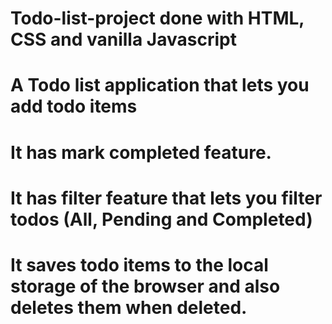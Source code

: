 # Todo-list-project done with HTML, CSS and vanilla Javascript
# A Todo list application that lets you add todo items
# It has mark completed feature.
# It has filter feature that lets you filter todos (All, Pending and Completed)
# It saves todo items to the local storage of the browser and also deletes them when deleted.
